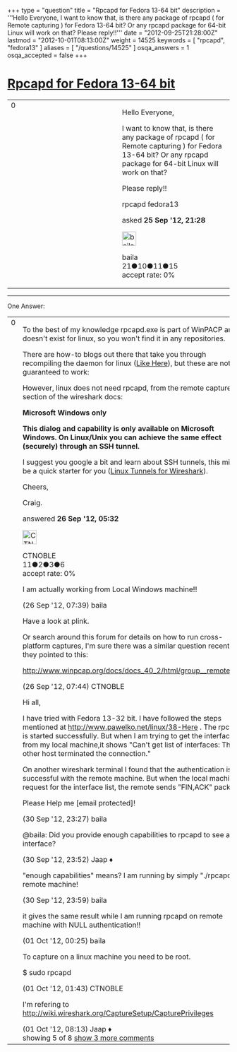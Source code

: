 +++
type = "question"
title = "Rpcapd for Fedora 13-64 bit"
description = '''Hello Everyone, I want to know that, is there any package of rpcapd ( for Remote capturing ) for Fedora 13-64 bit? Or any rpcapd package for 64-bit Linux will work on that? Please reply!!'''
date = "2012-09-25T21:28:00Z"
lastmod = "2012-10-01T08:13:00Z"
weight = 14525
keywords = [ "rpcapd", "fedora13" ]
aliases = [ "/questions/14525" ]
osqa_answers = 1
osqa_accepted = false
+++

<div class="headNormal">

# [Rpcapd for Fedora 13-64 bit](/questions/14525/rpcapd-for-fedora-13-64-bit)

</div>

<div id="main-body">

<div id="askform">

<table id="question-table" style="width:100%;"><colgroup><col style="width: 50%" /><col style="width: 50%" /></colgroup><tbody><tr class="odd"><td style="width: 30px; vertical-align: top"><div class="vote-buttons"><span id="post-14525-upvote" class="ajax-command post-vote up" rel="nofollow" title="I like this post (click again to cancel)"> </span><div id="post-14525-score" class="post-score" title="current number of votes">0</div><span id="post-14525-downvote" class="ajax-command post-vote down" rel="nofollow" title="I dont like this post (click again to cancel)"> </span> <span id="favorite-mark" class="ajax-command favorite-mark" rel="nofollow" title="mark/unmark this question as favorite (click again to cancel)"> </span><div id="favorite-count" class="favorite-count"></div></div></td><td><div id="item-right"><div class="question-body"><p>Hello Everyone,</p><p>I want to know that, is there any package of rpcapd ( for Remote capturing ) for Fedora 13-64 bit? Or any rpcapd package for 64-bit Linux will work on that?</p><p>Please reply!!</p></div><div id="question-tags" class="tags-container tags"><span class="post-tag tag-link-rpcapd" rel="tag" title="see questions tagged &#39;rpcapd&#39;">rpcapd</span> <span class="post-tag tag-link-fedora13" rel="tag" title="see questions tagged &#39;fedora13&#39;">fedora13</span></div><div id="question-controls" class="post-controls"></div><div class="post-update-info-container"><div class="post-update-info post-update-info-user"><p>asked <strong>25 Sep '12, 21:28</strong></p><img src="https://secure.gravatar.com/avatar/e82780891a1e938f0bf3a529adc858a5?s=32&amp;d=identicon&amp;r=g" class="gravatar" width="32" height="32" alt="baila&#39;s gravatar image" /><p><span>baila</span><br />
<span class="score" title="21 reputation points">21</span><span title="10 badges"><span class="badge1">●</span><span class="badgecount">10</span></span><span title="11 badges"><span class="silver">●</span><span class="badgecount">11</span></span><span title="15 badges"><span class="bronze">●</span><span class="badgecount">15</span></span><br />
<span class="accept_rate" title="Rate of the user&#39;s accepted answers">accept rate:</span> <span title="baila has no accepted answers">0%</span></p></div></div><div id="comments-container-14525" class="comments-container"></div><div id="comment-tools-14525" class="comment-tools"></div><div class="clear"></div><div id="comment-14525-form-container" class="comment-form-container"></div><div class="clear"></div></div></td></tr></tbody></table>

------------------------------------------------------------------------

<div class="tabBar">

<span id="sort-top"></span>

<div class="headQuestions">

One Answer:

</div>

</div>

<span id="14542"></span>

<div id="answer-container-14542" class="answer">

<table style="width:100%;"><colgroup><col style="width: 50%" /><col style="width: 50%" /></colgroup><tbody><tr class="odd"><td style="width: 30px; vertical-align: top"><div class="vote-buttons"><span id="post-14542-upvote" class="ajax-command post-vote up" rel="nofollow" title="I like this post (click again to cancel)"> </span><div id="post-14542-score" class="post-score" title="current number of votes">0</div><span id="post-14542-downvote" class="ajax-command post-vote down" rel="nofollow" title="I dont like this post (click again to cancel)"> </span></div></td><td><div class="item-right"><div class="answer-body"><p>To the best of my knowledge rpcapd.exe is part of WinPACP and doesn't exist for linux, so you won't find it in any repositories.</p><p>There are how-to blogs out there that take you through recompiling the daemon for linux (<a href="http://www.pawelko.net/linux/17-Rpcapd-For-Linux">Like Here</a>), but these are not guaranteed to work:</p><p>However, linux does not need rpcapd, from the remote capture section of the wireshark docs:</p><p><strong>Microsoft Windows only</strong></p><p><strong>This dialog and capability is only available on Microsoft Windows. On Linux/Unix you can achieve the same effect (securely) through an SSH tunnel.</strong></p><p>I suggest you google a bit and learn about SSH tunnels, this might be a quick starter for you (<a href="http://blog.nielshorn.net/2010/02/using-wireshark-with-remote-capturing/">Linux Tunnels for Wireshark</a>).</p><p>Cheers,</p><p>Craig.</p></div><div class="answer-controls post-controls"></div><div class="post-update-info-container"><div class="post-update-info post-update-info-user"><p>answered <strong>26 Sep '12, 05:32</strong></p><img src="https://secure.gravatar.com/avatar/7f557535084abef24cd30661f9daefad?s=32&amp;d=identicon&amp;r=g" class="gravatar" width="32" height="32" alt="CTNOBLE&#39;s gravatar image" /><p><span>CTNOBLE</span><br />
<span class="score" title="11 reputation points">11</span><span title="2 badges"><span class="badge1">●</span><span class="badgecount">2</span></span><span title="3 badges"><span class="silver">●</span><span class="badgecount">3</span></span><span title="6 badges"><span class="bronze">●</span><span class="badgecount">6</span></span><br />
<span class="accept_rate" title="Rate of the user&#39;s accepted answers">accept rate:</span> <span title="CTNOBLE has no accepted answers">0%</span></p></div></div><div id="comments-container-14542" class="comments-container"><span id="14546"></span><div id="comment-14546" class="comment"><div id="post-14546-score" class="comment-score"></div><div class="comment-text"><p>I am actually working from Local Windows machine!!</p></div><div id="comment-14546-info" class="comment-info"><span class="comment-age">(26 Sep '12, 07:39)</span> <span class="comment-user userinfo">baila</span></div></div><span id="14547"></span><div id="comment-14547" class="comment"><div id="post-14547-score" class="comment-score"></div><div class="comment-text"><p>Have a look at plink.</p><p>Or search around this forum for details on how to run cross-platform captures, I'm sure there was a similar question recently, they pointed to this:</p><p><a href="http://www.winpcap.org/docs/docs_40_2/html/group__remote.html">http://www.winpcap.org/docs/docs_40_2/html/group__remote.html</a></p></div><div id="comment-14547-info" class="comment-info"><span class="comment-age">(26 Sep '12, 07:44)</span> <span class="comment-user userinfo">CTNOBLE</span></div></div><span id="14616"></span><div id="comment-14616" class="comment"><div id="post-14616-score" class="comment-score"></div><div class="comment-text"><p>Hi all,</p><p>I have tried with Fedora 13-32 bit. I have followed the steps mentioned at <a href="http://www.pawelko.net/linux/38-Here">http://www.pawelko.net/linux/38-Here</a> . The rpcapd is started successfully. But when I am trying to get the interface list from my local machine,it shows "Can't get list of interfaces: The other host terminated the connection."</p><p>On another wireshark terminal I found that the authentication is successful with the remote machine. But when the local machine request for the interface list, the remote sends "FIN,ACK" packet.</p><p>Please Help me <span class="__cf_email__" data-cfemail="056a70712445">[email protected]</span>!</p></div><div id="comment-14616-info" class="comment-info"><span class="comment-age">(30 Sep '12, 23:27)</span> <span class="comment-user userinfo">baila</span></div></div><span id="14617"></span><div id="comment-14617" class="comment"><div id="post-14617-score" class="comment-score"></div><div class="comment-text"><p><span>@baila</span>: Did you provide enough capabilities to rpcapd to see any interface?</p></div><div id="comment-14617-info" class="comment-info"><span class="comment-age">(30 Sep '12, 23:52)</span> <span class="comment-user userinfo">Jaap ♦</span></div></div><span id="14618"></span><div id="comment-14618" class="comment"><div id="post-14618-score" class="comment-score"></div><div class="comment-text"><p>"enough capabilities" means? I am running by simply "./rpcapd" on remote machine!</p></div><div id="comment-14618-info" class="comment-info"><span class="comment-age">(30 Sep '12, 23:59)</span> <span class="comment-user userinfo">baila</span></div></div><span id="14619"></span><div id="comment-14619" class="comment not_top_scorer"><div id="post-14619-score" class="comment-score"></div><div class="comment-text"><p>it gives the same result while I am running rpcapd on remote machine with NULL authentication!!</p></div><div id="comment-14619-info" class="comment-info"><span class="comment-age">(01 Oct '12, 00:25)</span> <span class="comment-user userinfo">baila</span></div></div><span id="14620"></span><div id="comment-14620" class="comment not_top_scorer"><div id="post-14620-score" class="comment-score"></div><div class="comment-text"><p>To capture on a linux machine you need to be root.</p><p>$ sudo rpcapd</p></div><div id="comment-14620-info" class="comment-info"><span class="comment-age">(01 Oct '12, 01:43)</span> <span class="comment-user userinfo">CTNOBLE</span></div></div><span id="14629"></span><div id="comment-14629" class="comment not_top_scorer"><div id="post-14629-score" class="comment-score"></div><div class="comment-text"><p>I'm refering to <a href="http://wiki.wireshark.org/CaptureSetup/CapturePrivileges">http://wiki.wireshark.org/CaptureSetup/CapturePrivileges</a></p></div><div id="comment-14629-info" class="comment-info"><span class="comment-age">(01 Oct '12, 08:13)</span> <span class="comment-user userinfo">Jaap ♦</span></div></div></div><div id="comment-tools-14542" class="comment-tools"><span class="comments-showing"> showing 5 of 8 </span> <a href="#" class="show-all-comments-link">show 3 more comments</a></div><div class="clear"></div><div id="comment-14542-form-container" class="comment-form-container"></div><div class="clear"></div></div></td></tr></tbody></table>

</div>

<div class="paginator-container-left">

</div>

</div>

</div>

